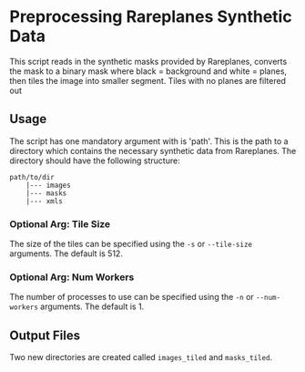# Preprocessing Rareplanes Synthetic Data
This script reads in the synthetic masks provided by Rareplanes, converts the mask to a binary mask where 
black = background and white = planes, then tiles the image into smaller segment. Tiles with no planes are
filtered out

## Usage
The script has one mandatory argument with is 'path'. This is the path to a directory
which contains the necessary synthetic data from Rareplanes. The directory should have the following
structure:
```text
path/to/dir
    |--- images
    |--- masks
    |--- xmls
```
### Optional Arg: Tile Size
The size of the tiles can be specified using the `-s` or `--tile-size` arguments. The default is 512.

### Optional Arg: Num Workers
The number of processes to use can be specified using the `-n` or `--num-workers` arguments. The default is 1.

## Output Files
Two new directories are created called `images_tiled` and `masks_tiled`.